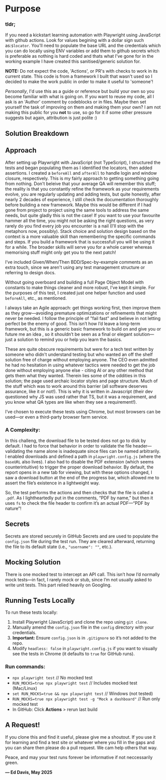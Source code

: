 # Purpose

### tldr;

If you need a kickstart learning automation with Playwright using JavaScript with github actions. Look for values begining with a dollar sign such as:`$locator`. You'll need to populate the base URL and the credentials which you can do locally using ENV variables or add them to github secrets which is preferable as nothing is hard coded and thats what I've gone for in the working example I have created this sanitised/generic solution for. 

**NOTE:** Do not expect the code, 'Actions', or PR's with checks to work in its current state. This code is from a framework I built that wasn't used so I decided to make the work public in order to make it useful to 'someone'!

*Personally*, I'd use this as a guide or reference but build your own so you become familiar with what is going on. If you want to reuse my code, all I ask is an 'Author' comment by codeblocks or in files. Maybe then set yourself the task of improving on them and making them your own? I am not making this public for you **not** to use, so go for it if some other pressure suggests but again, attribution is just polite :)

## Solution Breakdown

## Approach
After setting up Playwright with JavaScript (not TypeScript), I structured the tests and began populating them as I identified the locators, then added assertions. I created a `beforeAll` and `afterAll` to handle login and window closure, respectively. This is my fairly approach to getting something going from nothing. Don't beleive that your average QA will remember this stuff; the reality is that you constantly refine the framework as your requirements evolve, you are regularly updating and adding tests, but quite honestly, after nearly 2 decades of experience, I still check the documentation thoroughly before building a new framework. Maybe this would be different if I had gone from project to project using the same tools to address the same needs, but quite gladly this is not the case!  If you want to use your favourite hammer all the time, you might not be asking the right questions, as very rarely do you find every job you encounter is a nail (I'll stop with the metaphors now, possibly). Stack choice and solution design based on the context is a more valuable skill than remembering the specific commands and steps. If you build a framework that is successfull you will be using it for a while. The broader skills will serve you for a whole career whereas memorising stuff might only get you to the next patch!  

I’ve included Given/When/Then BDD/Spec-by-example comments as an extra touch, since we aren't using any test management structure or referring to design docs.

Without going overboard and building a full Page Object Model with constants to make things cleaner and more robust, I’ve kept it simple. For the purposes of this test, I created just one helper function and used `beforeAll`, etc., as mentioned.

I always take an Agile approach: get things working first, then improve them as they grow—avoiding premature optimizations or refinements that might never be needed. I follow the principle of "fail fast" and believe in not letting perfect be the enemy of good. This isn’t how I’d leave a long-term framework, but this is a generic basic framework to build on and give you or future me an idea , so it shouldn’t be seen as a final or elegant solution—just a solution to remind you or help you learn the basics.

These are quite obscure requirements but were for a tech test written by someone who didn't understand testing but who wanted an off the shelf solution free of charge without employing anyone. The CEO even admitted he had no hesitation in using whatever tactics were needed to get the job done without employing anyone else - citing AI or any other method that gets them what they wanted. Therein lies some of the oddities in this solution; the page used archaic locator styles and page structure. Much of the stuff which was to work around this barrier (all software deserves assurance, like it or not!). This is why it is written in Javascript (their dev questioned why JS was used rather that TS, but it was a requirement, and you know what QA types are like when they see a requirement!).

I’ve chosen to execute these tests using Chrome, but most browsers can be used—or even a third-party browser farm service.

### A Complexity:
In this challeng, the download file to be tested does not go to disk by default. I had to force that behavior in order to validate the file header—validating the name alone is inadequate since files can be named arbitrarily. I enabled downloads and defined a path in `playwright.config.js` (where the `baseURL` also lives). I also had to disable the PDF extension (which seems counterintuitive) to trigger the proper download behavior. By default, the report opens in a new tab for viewing, but with these options changed, I saw a download button at the end of the progress bar, which allowed me to assert the file’s existence in a lightweight way.

So, the test performs the actions and then checks that the file is called a `.pdf`. As I lightheartedly put in the comments, “PDF by name,” but then it uses `fs` to check the file header to confirm it’s an actual PDF—“PDF by nature”!

## Secrets
Secrets are stored securely in GitHub Secrets and are used to populate the `config.json` file during the test run. They are cleared afterward, returning the file to its default state (i.e., `"username": ""`, etc.).

## Mocking Solution
There is one mocked test to intercept an API call. This isn’t how I’d normally mock tests—in fact, I rarely mock or stub, since I’m not usually asked to write unit tests. This part relied heavily on Googling.

## Running Tests Locally
To run these tests locally:

1. Install Playwright (JavaScript) and clone the repo using `git clone`.
2. Manually amend the `config.json` file in the `config` directory with your credentials.
3. **Important:** Ensure `config.json` is in `.gitignore` so it’s not added to the repo.
4. Modify `headless: false` in `playwright.config.js` if you want to visually see the tests in Chrome (it defaults to `true` for GitHub runs).

### Run commands:
- `npx playwright test` // No mocked test  
- `RUN_MOCKS=true npx playwright test` // Includes mocked test (Mac/Linux)  
- `set RUN_MOCKS=true && npx playwright test` // Windows (not tested)  
- `RUN_MOCKS=true npx playwright test -g "Mock a dashboard"` // Run only mocked test  
- In GitHub: Click **Actions** > rerun last build

## A Request! 
If you clone this and find it useful, please give me a shoutout. If you use it for learning and find a test site or whatever where you fill in the gaps and you can share then please do a pull request. We cam help others that way.

Peace, and may your test runs forever be informative if not neccessarily green.

**— Ed Davis, May 2025**
